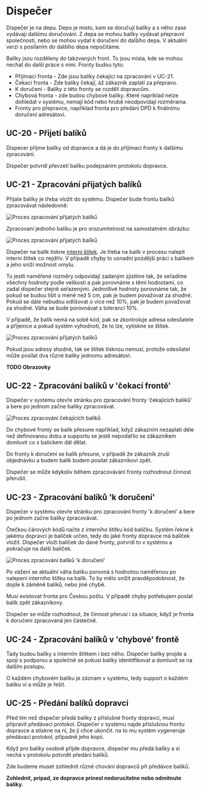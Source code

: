 # Dispečer

Dispečer je na depu. Depo je místo, kam se doručují balíky a s něho zase vydávají dalšímu doručování. Z depa se mohou balíky vydávat přepravní společnosti, nebo se mohou vydat k doručení do dalšího depa. V aktuální verzi s posílaním do dalšího depa nepočítáme. 

Balíky jsou rozděleny do takzvaných front. To jsou místa, kde se mohou nechat do další práce s nimi. Fronty budou tyto:

* Přijímací fronta - Zde jsou balíky čekající na zpracování v UC-21.
* Čekací fronta - Zde balíky čekají, až zákazník zaplatí za přepravu.
* K doručení - Balíky z této fronty se rozdělí dopravcům.
* Chybová fronta - zde budou chybové balíky. Které napríklad nelze dohledat v systému, nemají kód nebo hrubě neodpovídají rozměrama.
* Fronty pro přepravce, napřiklad fronta pro předání DPD k finálnímu doručení adresátovi.

## <a name="UC-20"></a>UC-20 - Přijetí balíků

Dispecer přijme balíky od dopravce a dá je do přijímací fronty k dalšímu zpracování. 

Dispečer potvrdí převzetí balíku podepsáním protokolu dopravce.

## <a name="UC-21"></a>UC-21 - Zpracování přijatých balíků

Přijate balíky je třeba vložit do systému. Dispečer bude frontu balíků zpracovávat následovně: 

![Proces zpracování přijatých balíků](./diagrams/out/uc-21-activity-1.png "Proces zpracování přijatých balíků")

Zpracovaní jednoho balíku je pro srozumitelnost na samostatném obrázku:

![Proces zpracování přijatých balíků](./diagrams/out/uc-21-activity-2.png "Proces zpracování přijatých balíků")

Dispečer na balík tiskne [interní štítek](../templates/#T-06). Je třeba na balík v procesu nalepit interní štítek co nejdřív. V případě chyby to usnadní pozdější práci s balíkem a jeho sníží možnost omylu.

To jestli naměřené rozměry odpovídají zadaným zjistíme tak, že seřadíme všechny hodnoty podle velikosti a pak porovnáme s těmi hodnotami, co zadal dispečer stejně seřazenými. Jednotlivé hodnoty porovnáme tak, že pokud se budou lišit o méně než 5 cm, pak je budem považovat za shodné. Pokud se dále nebudou odlišovat o více než 10%, pak je budem považovat za shodné. Váha se bude porovnávat s tolerancí 10%.

V případě, že balík nemá na sobě kód, pak se zkontroluje adresa odesílatele a příjemce a pokud systém vyhodnotí, že to lze, vytiskne se štítek.
 
![Proces zpracování přijatých balíků](./diagrams/out/uc-21-activity-3.png "Proces zpracování přijatých balíků")

Pokud jsou adresy shodné, tak se štítek tisknou nemusí, protože odesílatel může posílat dva různé balíky jednomu adresátovi. 

**TODO Obrazovky**

## <a name="UC-22"></a>UC-22 - Zpracování balíků v 'čekací frontě'

Dispečer v systému otevře stránku pro zpracování fronty ‘čekajících balíků’ a bere po jednom začne balíky zpracovávat.

![Proces zpracování čekajících balíků](./diagrams/out/uc-22-activity.png "Proces zpracování čekajících balíků")

Do chybové fronty se balík přesune například, když zákazním nezaplatí déle než definovanou dobu a supportu se jestě nepodařilo se zákazníkem domluvit co s balíckem dál dělat.

Do fronty k doručení se balík přesune, v případě že zákazník zruší objednávku a budem balík budem posílat zákazníkovi zpět.

Dispečer se může kdykoliv během zpracovávání fronty rozhodnout činnost přerušit.

## <a name="UC-23"></a>UC-23 - Zpracování balíků 'k doručení'

Dispečer v systému otevře stránku pro zpracování fronty 'k doručení' a bere po jednom začne balíky zpracovávat.

Čtečkou čárových kódů načte z interního štítku kód balíčku. Systém řekne k jakému dopravci je balíček určen, tedy do jaké fronty dopravce má balíček vložit. Dispečer vloží balíček do dané fronty, potvrdí to v systému a pokračuje na další balíček.

![Proces zpracování balíků 'k doručení'](./diagrams/out/uc-23-activity.png "Proces zpracování balíků 'k doručení'")

Po vážení se aktuální váha balíku porovná s hodnotou naměřenou po nalepení interního štítku na balík. To by mělo snížit pravděpodobnost, že dojde k záměně balíků, nebo jiné chybě.

Musí existovat fronta pro Českou poštu. V případě chyby potřebujem poslat balík zpět zákazníkovy.

Dispečer se může rozhodnout, že činnost přerusí i za situace, když je fronta k doručení zpracovaná jen částečně.

## <a name="UC-24"></a>UC-24 - Zpracování balíků v 'chybové' frontě

Tady budou balíky s interním štítkem i bez něho. Dispečer balíky projde a spojí s podporou a společně se pokusí balíky identitfikovat a domluvit se na dalším postupu.

O každém chybovém balíku je záznam v systému, tedy support o každém balíku ví a může je řešit. 

## <a name="UC-25`"></a>UC-25 - Předání balíků dopravci

Před tím než dispečer předá balíky z příslušné fronty dopravci, musí připravit předávací protokol. Dispečer v systému najde příslušnou frontu dopravce a stiskne na ní, že jí chce ukončit. na to mu systém vygeneruje předávací protokol, případně jeho kopii.

Když pro balíky osobně přijde dopravce, dispečer mu předá balíky a si nechá v protokolu potvrdit předání balíků.

Zde budeme muset zohlednit různé chování dopravců při předávce balíků.

**Zohlednit, pripad, ze dopravce prinesl nedorucitelne nebo odmitnute baliky.**  
